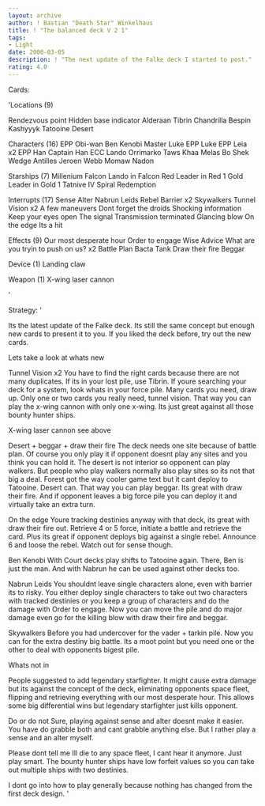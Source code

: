 ```yaml
---
layout: archive
author: ! Bastian "Death Star" Winkelhaus
title: ! "The balanced deck V 2 1"
tags:
- Light
date: 2000-03-05
description: ! "The next update of the Falke deck I started to post."
rating: 4.0
---
```

Cards: 

'Locations (9)

Rendezvous point
Hidden base indicator
Alderaan
Tibrin
Chandrilla
Bespin
Kashyyyk
Tatooine
Desert

Characters (16)
EPP Obi-wan
Ben Kenobi
Master Luke
EPP Luke
EPP Leia x2
EPP Han
Captain Han
ECC Lando
Orrimarko
Taws Khaa
Melas
Bo Shek
Wedge Antilles
Jeroen Webb
Momaw Nadon

Starships (7)
Millenium Falcon
Lando in Falcon
Red Leader in Red 1
Gold Leader in Gold 1
Tatnive IV
Spiral
Redemption

Interrupts (17)
Sense
Alter
Nabrun Leids
Rebel Barrier x2
Skywalkers
Tunnel Vision x2
A few maneuvers
Dont forget the droids
Shocking information
Keep your eyes open
The signal
Transmission terminated
Glancing blow
On the edge
Its a hit

Effects (9)
Our most desperate hour
Order to engage
Wise Advice
What are you tryin to push on us? x2
Battle Plan
Bacta Tank
Draw their fire
Beggar

Device (1)
Landing claw

Weapon (1)
X-wing laser cannon





'

Strategy: '

Its the latest update of the Falke deck. Its still the same concept but enough new cards to present it to you. If you liked the deck before, try out the new cards.

Lets take a look at whats new 

Tunnel Vision x2  You have to find the right cards because there are not many duplicates. If its in your lost pile, use Tibrin. If youre searching your deck for a system, look whats in your force pile. Many cards you need, draw up. Only one or two cards you really need, tunnel vision. That way you can play the x-wing cannon with only one x-wing. Its just great against all those bounty hunter ships.

X-wing laser cannon  see above

Desert + beggar + draw their fire  The deck needs one site because of battle plan. Of course you only play it if opponent doesnt play any sites and you think you can hold it. The desert is not interior so opponent can play walkers. But people who play walkers normally also play sites so its not that big a deal. Forest got the way cooler game text but it cant deploy to Tatooine. Desert can. That way you can play beggar. Its great with draw their fire.  And if opponent leaves a big force pile you can deploy it and virtually take an extra turn.

On the edge  Youre tracking destinies anyway with that deck, its great with draw their fire out. Retrieve 4 or 5 force, initiate a battle and retrieve the card. Plus its great if opponent deploys big against a single rebel. Announce 6 and loose the rebel. Watch out for sense though.

Ben Kenobi  With Court decks play shifts to Tatooine again. There, Ben is just the man. And with Nabrun he can be used against other decks too.

Nabrun Leids  You shouldnt leave single characters alone, even with barrier its to risky. You either deploy single characters to take out two characters with tracked destinies or you keep a group of characters and do the damage with Order to engage. Now you can move the pile and do major damage even go for the killing blow with draw their fire and beggar.

Skywalkers  Before you had undercover for the vader + tarkin pile. Now you can for the extra destiny big battle. Its a moot point but you need one or the other to deal with opponents bigest pile.



Whats not in 

People suggested to add legendary starfighter. It might cause extra damage but its against the concept of the deck, eliminating opponents space fleet, flipping and retrieving everything with our most desperate hour. This allows some big differential wins but legendary starfighter just kills opponent.

Do or do not  Sure, playing against sense and alter doesnt make it easier. You have do grabble both and cant grabble anything else. But I rather play a sense and an alter myself.




Please dont tell me Ill die to any space fleet, I cant hear it anymore. Just play smart. The bounty hunter ships have low forfeit values so you can take out multiple ships with two destinies.

I dont go into how to play generally because nothing has changed from the first deck design.
'